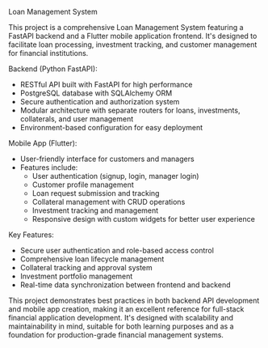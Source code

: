 Loan Management System

This project is a comprehensive Loan Management System featuring a FastAPI backend and a Flutter mobile application frontend. It's designed to facilitate loan processing, investment tracking, and customer management for financial institutions.

Backend (Python FastAPI):
- RESTful API built with FastAPI for high performance
- PostgreSQL database with SQLAlchemy ORM
- Secure authentication and authorization system
- Modular architecture with separate routers for loans, investments, collaterals, and user management
- Environment-based configuration for easy deployment

Mobile App (Flutter):
- User-friendly interface for customers and managers
- Features include:
  - User authentication (signup, login, manager login)
  - Customer profile management
  - Loan request submission and tracking
  - Collateral management with CRUD operations
  - Investment tracking and management
  - Responsive design with custom widgets for better user experience

Key Features:
- Secure user authentication and role-based access control
- Comprehensive loan lifecycle management
- Collateral tracking and approval system
- Investment portfolio management
- Real-time data synchronization between frontend and backend

This project demonstrates best practices in both backend API development and mobile app creation, making it an excellent reference for full-stack financial application development. It's designed with scalability and maintainability in mind, suitable for both learning purposes and as a foundation for production-grade financial management systems.
